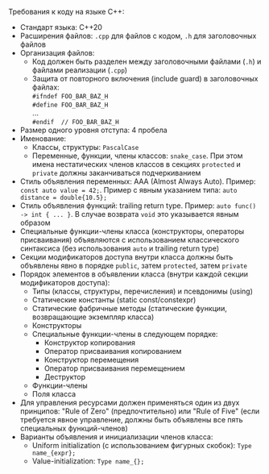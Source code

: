 Требования к коду на языке C++:
- Стандарт языка: C++20
- Расширения файлов: `.cpp` для файлов с кодом, `.h` для заголовочных файлов
- Организация файлов:
  - Код должен быть разделен между заголовочными файлами (`.h`) и файлами реализации (`.cpp`)
  - Защита от повторного включения (include guard) в заголовочных файлах: \
    `#ifndef FOO_BAR_BAZ_H` \
    `#define FOO_BAR_BAZ_H` \
    ... \
    `#endif  // FOO_BAR_BAZ_H`
- Размер одного уровня отступа: 4 пробела
- Именование:
  - Классы, структуры: `PascalCase`
  - Переменные, функции, члены классов: `snake_case`. При этом имена нестатических членов классов в секциях `protected` и `private` должны заканчиваться подчеркиванием
- Стиль объявления переменных: AAA (Almost Always Auto). Пример: `const auto value = 42;`. Пример с явным указанием типа: `auto distance = double{10.5};`
- Стиль объявления функций: trailing return type. Пример: `auto func() -> int { ... }`. В случае возврата `void` это указывается явным образом
- Специальные функции-члены класса (конструкторы, операторы присваивания) объявляются с использованием классического синтаксиса (без использования `auto` и trailing return type)
- Секции модификаторов доступа внутри класса должны быть объявлены явно в порядке `public`, затем `protected`, затем `private`
- Порядок элементов в объявлении класса (внутри каждой секции модификаторов доступа):
  - Типы (классы, структуры, перечисления) и псевдонимы (using)
  - Статические константы (static const/constexpr)
  - Статические фабричные методы (статические функции, возвращающие экземпляр класса)
  - Конструкторы
  - Специальные функции-члены в следующем порядке:
     - Конструктор копирования
     - Оператор присваивания копированием
     - Конструктор перемещения
     - Оператор присваивания перемещением
     - Деструктор
  - Функции-члены
  - Поля класса
- Для управления ресурсами должен применяться один из двух принципов: "Rule of Zero" (предпочтительно) или "Rule of Five" (если требуется явное управление, должны быть объявлены все пять специальных функций-членов)
- Варианты объявления и инициализации членов класса:
  - Uniform initialization (с использованием фигурных скобок): `Type name_{expr};`
  - Value-initialization: `Type name_{};`
